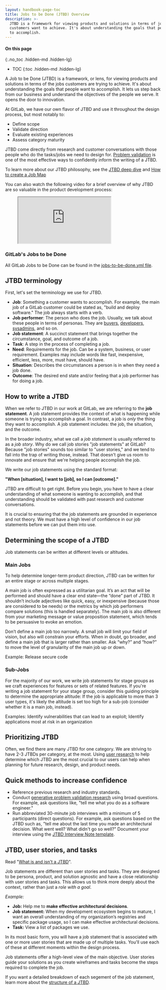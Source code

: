 ```yaml
---
layout: handbook-page-toc
title: Jobs to be Done (JTBD) Overview
description: >-
  JTBD is a framework for viewing products and solutions in terms of jobs
  customers want to achieve. It's about understanding the goals that people want
  to accomplish.
---
```


#### On this page
{:.no_toc .hidden-md .hidden-lg}

- TOC
{:toc .hidden-md .hidden-lg}

A Job to be Done (JTBD) is a framework, or lens, for viewing products and solutions in terms of the jobs customers are trying to achieve. It's about understanding the goals that people want to accomplish. It lets us step back from our business and understand the objectives of the people we serve. It opens the door to innovation.

At GitLab, we have our own flavor of JTBD and use it throughout the design process, but most notably to:

- Define scope
- Validate direction
- Evaluate existing experiences
- Assess category maturity

JTBD come directly from research and customer conversations with those people who do the tasks/jobs we need to design for. [Problem validation](/handbook/product/ux/ux-research/problem-validation-and-methods/#what-is-problem-validation) is one of the most effective ways to confidently inform the writing of a JTBD.

To learn more about our JTBD philosophy, see the [JTBD deep dive](/handbook/product/ux/jobs-to-be-done/deep-dive/) and [How to create a Job Map](https://about.gitlab.com/handbook/product/ux/jobs-to-be-done/mapping-jobs-to-be-done/)

You can also watch the following video for a brief overview of why JTBD are so valuable in the product development process:
<figure class="video_container"><iframe src="https://www.youtube.com/embed/H6j1Xd4yufI"></iframe></figure>

### GitLab's Jobs to be Done

All GitLab Jobs to be Done can be found in the [jobs-to-be-done.yml file](https://gitlab.com/gitlab-com/www-gitlab-com/-/blob/master/data/jobs_to_be_done.yml).

## JTBD terminology

First, let's set the terminology we use for JTBD.

- **Job**: Something a customer wants to accomplish. For example, the main job of a GitLab customer could be stated as, "build and deploy software." The job always starts with a verb.
- **Job performer**: The person who does the job. Usually, we talk about these people in terms of personas. They are [buyers](/handbook/product/personas/#buyer-personas), [developers](/handbook/product/personas/#sasha-software-developer), [sysadmins](/handbook/product/personas/#sidney-systems-administrator), and so on.
- **Job statement**: A succinct statement that brings together the circumstance, goal, and outcome of a job.
- **Task**: A step in the process of completing a job.
- **Need**: Requirements for the job. Can be a system, business, or user requirement. Examples may include words like fast, inexpensive, efficient, less, more, must have, should have.
- **Situation**: Describes the circumstances a person is in when they need a job done.
- **Outcome**: The desired end state and/or feeling that a job performer has for doing a job.

## How to write a JTBD

When we refer to JTBD in our work at GitLab, we are referring to the **job statement**. A job statement provides the context of what is happening while someone is trying to accomplish a goal. In contrast, a job is _only_ the thing they want to accomplish. A job statement includes: the job, the situation, and the outcome. 

In the broader industry, what we call a _job statement_ is usually referred to as a _job story_. Why do we call job stories "job statements" at GitLab? Because "job stories" sounds too similar to "user stories," and we tend to fall into the trap of writing those, instead. That doesn't give us room to innovate and ensure that we're helping people accomplish the job.

We write our job statements using the standard format:

**"When [situation], I want to [job], so I can [outcome]."**

JTBD are difficult to get right. Before you begin, you have to have a clear understanding of what someone is wanting to accomplish, and that understanding should be validated with past research and customer conversations.

It is crucial to ensuring that the job statements are grounded in experience and not theory. We must have a high level of confidence in our job statements before we can put them into use.

## Determining the scope of a JTBD

Job statements can be written at different levels or altitudes. 

### Main Jobs

To help determine longer-term product direction, JTBD can be written for an entire stage or across multiple stages.

A main job is often expressed as a utilitarian goal. It’s an act that will be performed and should have a clear end state&mdash;the “done” part of JTBD. It shouldn’t include adjectives like quick, easy, or inexpensive (because those are considered to be needs) or the metrics by which job performers compare solutions (this is handled separately). The main job is also different from your marketing message or value proposition statement, which tends to be persuasive to evoke an emotion. 

Don’t define a main job too narrowly. A small job will limit your field of vision, but also will constrain your efforts. When in doubt, go broader, and define a main job that is larger rather than smaller. Ask “why?” and “how?” to move the level of granularity of the main job up or down.

Example: Release secure code

### Sub-Jobs

For the majority of our work, we write job statements for stage groups as we craft experiences for features or sets of related features. If you're writing a job statement for your stage group, consider this guiding principle to determine the appropriate altitude: If the job is applicable to more than 3 user types, it's likely the altitude is set too high for a sub-job (consider whether it is a main job, instead).

Examples: Identify vulnerabilities that can lead to an exploit; Identify applications most at risk in an organization

## Prioritizing JTBD

Often, we find there are many JTBD for one category. We are striving to have 2-3 JTBDs per category, at the most. Using [user research](/handbook/product/ux/jobs-to-be-done/prioritizing-jobs-to-be-done) to help determine which JTBD are the most crucial to our users can help when planning for future research, design, and product needs.

## Quick methods to increase confidence

- Reference previous research and industry standards.
- Conduct [generative problem validation research](/handbook/product/ux/ux-research/problem-validation-and-methods/#when-to-use-problem-validation) using broad questions. For example, ask questions like, "tell me what you do as a software engineer."
- Run abbreviated 30-minute job interviews with a minimum of 5 participants (direct questions). For example, ask questions based on the JTBD such as, "tell me about the last time you made an architectural decision. What went well? What didn't go so well?" Document your interview using the [JTBD Interview Note template](https://docs.google.com/spreadsheets/d/e/2PACX-1vSX5b57MKfLFl59TfiN61rWNkm2Qctb8cVy40JUGsF6FyEcy3jhPBUxY-4D3exXxqXPwwBkcSOb0HT8/pub?output=xlsx).

## JTBD, user stories, and tasks

Read "[What is and isn't a JTBD](/handbook/product/ux/jobs-to-be-done/deep-dive/#what-is-a-jtbd)".

Job statements are different than user stories and tasks. They are designed to be persona, product, and solution agnostic and have a close relationship with user stories and tasks. This allows us to think more deeply about the context, rather than just a _role with a goal_.

_Example:_

- **Job:** Help me to **make effective architectural decisions**.
- **Job statement:** When my development ecosystem begins to mature, I want an overall understanding of my organization’s registries and specific package usage, so I can make effective architectural decisions.
- **Task:** View a list of packages we use.

In its most basic form, you will have a job statement that is associated with one or more user stories that are made up of multiple tasks. You'll use each of these at different moments within the design process.

Job statements offer a high-level view of the main objective. User stories guide your solutions as you create wireframes and tasks become the steps required to complete the job.

If you want a detailed breakdown of each segement of the job statement, learn more about the [structure of a JTBD](/handbook/product/ux/jobs-to-be-done/deep-dive/#how-do-i-structure-a-jtbd).
